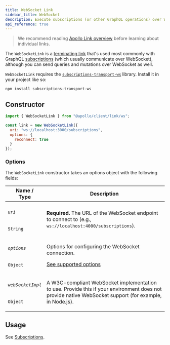 ```yaml
---
title: WebSocket Link
sidebar_title: WebSocket
description: Execute subscriptions (or other GraphQL operations) over WebSocket
api_reference: true
---
```


> We recommend reading [Apollo Link overview](./introduction/) before learning about individual links.

The `WebSocketLink` is a [terminating link](./introduction/#the-terminating-link) that's used most commonly with GraphQL [subscriptions](../../data/subscriptions/) (which usually communicate over WebSocket), although you can send queries and mutations over WebSocket as well.

`WebSocketLink` requires the [`subscriptions-transport-ws`](https://github.com/apollographql/subscriptions-transport-ws) library. Install it in your project like so:

```shell
npm install subscriptions-transport-ws
```

## Constructor

```js
import { WebSocketLink } from "@apollo/client/link/ws";

const link = new WebSocketLink({
  uri: "ws://localhost:3000/subscriptions",
  options: {
    reconnect: true
  }
});
```

### Options

The `WebSocketLink` constructor takes an options object with the following fields:

<table class="field-table">
  <thead>
    <tr>
      <th>Name /<br/>Type</th>
      <th>Description</th>
    </tr>
  </thead>

<tbody>
<tr class="required">
<td>

###### `uri`

`String`
</td>
<td>

**Required.** The URL of the WebSocket endpoint to connect to (e.g., `ws://localhost:4000/subscriptions`).

</td>
</tr>

<tr>
<td>

###### `options`

`Object`
</td>
<td>

Options for configuring the WebSocket connection.

[See supported options](https://github.com/apollographql/subscriptions-transport-ws/blob/master/src/client.ts#L61-L71)

</td>
</tr>

<tr>
<td>

###### `webSocketImpl`

`Object`
</td>
<td>

A W3C-compliant WebSocket implementation to use. Provide this if your environment does not provide native WebSocket support (for example, in Node.js).

</td>
</tr>
</tbody>
</table>

## Usage

See [Subscriptions](../../data/subscriptions/).
